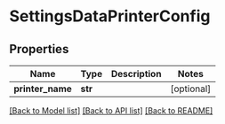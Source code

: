 # SettingsDataPrinterConfig

## Properties
Name | Type | Description | Notes
------------ | ------------- | ------------- | -------------
**printer_name** | **str** |  | [optional] 

[[Back to Model list]](../README.md#documentation-for-models) [[Back to API list]](../README.md#documentation-for-api-endpoints) [[Back to README]](../README.md)

